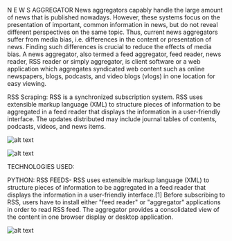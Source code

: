 N E W S AGGREGATOR
News aggregators capably handle the large amount of news that is published nowadays. However, these systems focus on the presentation of important, common information in news, but do not reveal different perspectives on the same topic. Thus, current news aggregators suffer from media bias, i.e. differences in the content or presentation of news.
Finding such differences is crucial to reduce the effects of media bias. A news aggregator, also termed a feed aggregator, feed reader, news reader, RSS reader or simply aggregator, is client software or a web application which aggregates syndicated web content such as online newspapers, blogs, podcasts, and video blogs (vlogs) in one location for easy viewing. 

RSS Scraping:
RSS is a synchronized subscription system. RSS uses extensible markup language (XML) to structure pieces of information to be aggregated in a feed reader that displays the information in a user-friendly interface. The updates distributed may include journal tables of contents, podcasts, videos, and news items.

![alt text][logo]

[logo]: https://searchengineland.com/figz/wp-content/seloads/2014/08/online-mobile-news-ss-800.jpg

![alt text][logo1]

[logo1]: https://alltechasia.com/wp-content/uploads/2018/05/12.jpg

TECHNOLOGIES USED:

PYTHON: RSS FEEDS- RSS uses extensible markup language (XML) to structure pieces of information to be aggregated in a feed reader that displays the information in a user-friendly interface.[1] Before subscribing to RSS, users have to install either "feed reader" or "aggregator" applications in order to read RSS feed. The aggregator provides a consolidated view of the content in one browser display or desktop application.

![alt text][logo2]

[logo2]: https://i.ytimg.com/vi/2JGU9S2gCMg/hqdefault.jpg

